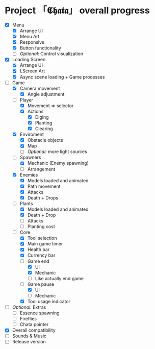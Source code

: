 # Project 「𝕮𝖍𝖆𝖙𝖆」 overall progress
- [x] Menu
  - [x] Arrange UI
  - [x] Menu Art
  - [x] Responsive
  - [x] Button functionality
  - [ ] *Optional:* Control visualization 
- [x] Loading Screen
  - [x] Arrange UI
  - [x] LScreen Art
  - [x] Async scene loading + Game processes
- [ ] Game
  - [x] Camera movement
    - [x] Angle adjustment
  - [ ] Player
    - [x] Movement => selector
    - [x] Actions
      - [x] Diging
      - [x] Planting
      - [x] Clearing
  - [x] Enviroment
    - [x] Obstacle objects
    - [x] Map
    - [ ] *Optional:* more light sources
  - [ ] Spawners
    - [x] Mechanic (Enemy spawning)
    - [ ] Arrangement
  - [x] Enemies
    - [x] Models loaded and animated
    - [x] Path movement
    - [x] Attacks
    - [x] Death + Drops
  - [ ] Plants
    - [x] Models loaded and animated
    - [x] Death + Drop
    - [ ] Attacks
    - [ ] Planting cost 
  - [ ] Core
    - [x] Tool selection
    - [x] Main game timer
    - [x] Health bar
    - [x] Currency bar
    - [ ] Game end
      - [x] UI
      - [x] Mechanic
      - [ ] Like actually end game
    - [ ] Game pause
      - [x] UI
      - [ ] Mechanic
    - [x] Tool usage indicator
- [ ] *Optional:* Extras
  - [ ] Essence spawning
  - [ ] Fireflies
  - [ ] Chata pointer
- [x] Overall compatibility
- [ ] Sounds & Music
- [ ] Release version
